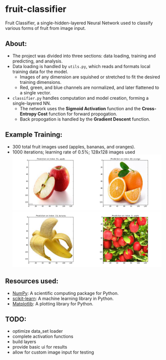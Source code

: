# fruit-classifier
Fruit Classifier, a single-hidden-layered Neural Network used to classify various forms of fruit from image input.

## About:
* The project was divided into three sections: data loading, training and predicting, and analysis.
* Data loading is handled by `utils.py`, which reads and formats local training data for the model.
  * Images of any dimension are squished or stretched to fit the desired training dimensions.
  * Red, green, and blue channels are normalized, and later flattened to a single vector. 
* `classifier.py` handles computation and model creation, forming a single-layered NN.
  * The network uses the **Sigmoid Activation** function and the **Cross-Entropy Cost** function for forward propogation.
  * Back propogation is handled by the **Gradient Descent** function.

## Example Training:
* 300 total fruit images used (apples, bananas, and oranges).
* 1000 iterations; learning rate of 0.5%; 128x128 images used
<img src="https://github.com/michaelsterpka/fruit-classifier/blob/master/example_output/figure_1.png" text="Exmaple of an apple prediction" width="50%"/><img src="https://github.com/michaelsterpka/fruit-classifier/blob/master/example_output/figure_2.png" text="Exmaple of an orange prediction" width="50%"/><img src="https://github.com/michaelsterpka/fruit-classifier/blob/master/example_output/figure_3.png" text="Exmaple of a banana prediction" width="50%"/><img src="https://github.com/michaelsterpka/fruit-classifier/blob/master/example_output/figure_4.png" text="Exmaple of a odd apple image prediction" width="50%"/>

## Resources used:
* [NumPy](http://www.numpy.org/): A scientific computing package for Python. 
* [scikit-learn](http://scikit-learn.org/): A machine learning library in Python. 
* [Matplotlib](https://matplotlib.org/): A plotting library for Python.
  
## TODO:
* optimize data_set loader
* complete activation functions
* build layers
* provide basic ui for results
* allow for custom image input for testing

